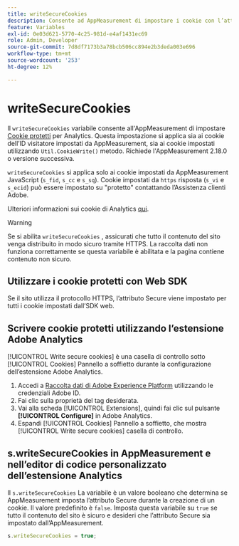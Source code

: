 ```yaml
---
title: writeSecureCookies
description: Consente ad AppMeasurement di impostare i cookie con l’attributo Secure.
feature: Variables
exl-id: 0e03d621-5770-4c25-981d-e4af1431ec69
role: Admin, Developer
source-git-commit: 7d8df7173b3a78bcb506cc894e2b3deda003e696
workflow-type: tm+mt
source-wordcount: '253'
ht-degree: 12%

---
```


# writeSecureCookies

Il `writeSecureCookies` variabile consente all&#39;AppMeasurement di impostare [Cookie protetti](https://en.wikipedia.org/wiki/Secure_cookie) per Analytics. Questa impostazione si applica sia ai cookie dell’ID visitatore impostati da AppMeasurement, sia ai cookie impostati utilizzando `Util.CookieWrite()` metodo. Richiede l&#39;AppMeasurement 2.18.0 o versione successiva.

`writeSecureCookies` si applica solo ai cookie impostati da AppMeasurement JavaScript (`s_fid`, `s_cc` e `s_sq`). Cookie impostati da `https` risposta (`s_vi` e `s_ecid`) può essere impostato su &quot;protetto&quot; contattando l’Assistenza clienti Adobe.

Ulteriori informazioni sui cookie di Analytics [qui](https://experienceleague.adobe.com/docs/core-services/interface/administration/ec-cookies/cookies-analytics.html).

>[!WARNING]
>
>Se si abilita `writeSecureCookies` , assicurati che tutto il contenuto del sito venga distribuito in modo sicuro tramite HTTPS. La raccolta dati non funziona correttamente se questa variabile è abilitata e la pagina contiene contenuto non sicuro.

## Utilizzare i cookie protetti con Web SDK

Se il sito utilizza il protocollo HTTPS, l’attributo Secure viene impostato per tutti i cookie impostati dall’SDK web.

## Scrivere cookie protetti utilizzando l’estensione Adobe Analytics

[!UICONTROL Write secure cookies] è una casella di controllo sotto [!UICONTROL Cookies] Pannello a soffietto durante la configurazione dell’estensione Adobe Analytics.

1. Accedi a [Raccolta dati di Adobe Experience Platform](https://experience.adobe.com/data-collection) utilizzando le credenziali Adobe ID.
2. Fai clic sulla proprietà del tag desiderata.
3. Vai alla scheda [!UICONTROL Extensions], quindi fai clic sul pulsante **[!UICONTROL Configure]** in Adobe Analytics.
4. Espandi [!UICONTROL Cookies] Pannello a soffietto, che mostra [!UICONTROL Write secure cookies] casella di controllo.

## s.writeSecureCookies in AppMeasurement e nell’editor di codice personalizzato dell’estensione Analytics

Il `s.writeSecureCookies` La variabile è un valore booleano che determina se AppMeasurement imposta l’attributo Secure durante la creazione di un cookie. Il valore predefinito è `false`. Imposta questa variabile su `true` se tutto il contenuto del sito è sicuro e desideri che l’attributo Secure sia impostato dall’AppMeasurement.

```js
s.writeSecureCookies = true;
```
